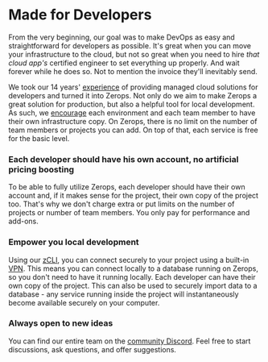 # Made for Developers

From the very beginning, our goal was to make DevOps as easy and straightforward for developers as possible. It's great when you can move your infrastructure to the cloud, but not so great when you need to hire _that cloud app's_ certified engineer to set everything up properly. And wait forever while he does so. Not to mention the invoice they'll inevitably send.

We took our 14 years' [experience](https://vshosting.eu/about) of providing managed cloud solutions for developers and turned it into Zerops. Not only do we aim to make Zerops a great solution for production, but also a helpful tool for local development. As such, we [encourage](/documentation/overview/made-for-developers.html#each-developer-should-have-his-own-account-no-artificial-pricing-boosting) each environment and each team member to have their own infrastructure copy. On Zerops, there is no limit on the number of team members or projects you can add. On top of that, each service is free for the basic level.

### Each developer should have his own account, no artificial pricing boosting

To be able to fully utilize Zerops, each developer should have their own account and, if it makes sense for the project, their own copy of the project too. That's why we don't charge extra or put limits on the number of projects or number of team members. You only pay for performance and add-ons.

### Empower you local development

Using our [zCLI](/documentation/cli/installation-authorization.html#installation), you can connect securely to your project using a built-in [VPN](/documentation/cli/vpn.html). This means you can connect locally to a database running on Zerops, so you don't need to have it running locally. Each developer can have their own copy of the project. This can also be used to securely import data to a database - any service running inside the project will instantaneously become available securely on your computer.

### Always open to new ideas

You can find our entire team on the [community Discord](https://discord.gg/WDvCZ54). Feel free to start discussions, ask questions, and offer suggestions.

